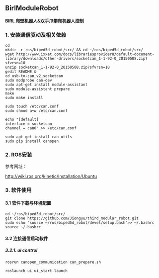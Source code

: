 ## BirlModuleRobot

**BIRL 爬壁机器人&双手爪攀爬机器人控制**

### 1. 安装通信驱动及相关依赖
```
cd
mkdir -r ros/biped5d_robot/src/ && cd ~/ros/biped5d_robot/src/
wget http://www.ixxat.com/docs/librariesprovider8/default-document-library/downloads/other-drivers/socketcan_1-1-92-0_20150508.zip?sfvrsn=10 
unzip socketcan_1-1-92-0_20150508.zip?sfvrsn=10
gedit README &
cd usb-to-can_v2_socketcan
sudo modprobe can-dev
sudo apt-get install module-assistant
sudo module-assistant prepare
make
sudo make install
```

```
sudo touch /etc/can.conf
sudo chmod a+w /etc/can.conf

echo "[default]  
interface = socketcan  
channel = can0" >> /etc/can.conf
```

```
sudo apt-get install can-utils
sudo pip install canopen
```

### 2. ROS安装

  参考网址：


   <http://wiki.ros.org/kinetic/Installation/Ubuntu>

### 3. 软件使用

#### 3.1 软件下载与环境配置
```
cd ~/ros/biped5d_robot/src/ 
git clone https://github.com/Jiongyu/third_modular_robot.git
sudo echo "source ~/ros/biped5d_robot/devel/setup.bash">> ~/.bashrc
source ~/.bashrc

```

#### 3.2 连接通信启动软件
##### 3.2.1. ui control
```
rosrun canopen_communication can_prepare.sh

roslaunch ui ui_start.launch
```